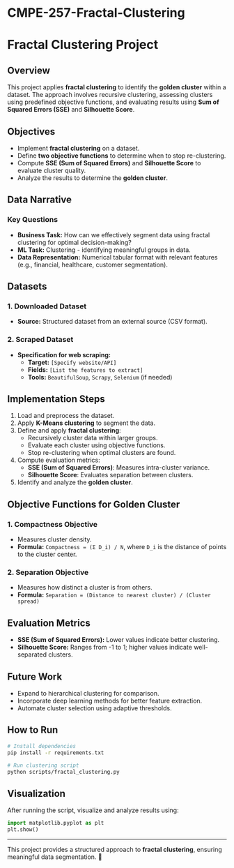 # CMPE-257-Fractal-Clustering
# Fractal Clustering Project

## Overview
This project applies **fractal clustering** to identify the **golden cluster** within a dataset. The approach involves recursive clustering, assessing clusters using predefined objective functions, and evaluating results using **Sum of Squared Errors (SSE)** and **Silhouette Score**.

## Objectives
- Implement **fractal clustering** on a dataset.
- Define **two objective functions** to determine when to stop re-clustering.
- Compute **SSE (Sum of Squared Errors)** and **Silhouette Score** to evaluate cluster quality.
- Analyze the results to determine the **golden cluster**.

## Data Narrative
### Key Questions
- **Business Task:** How can we effectively segment data using fractal clustering for optimal decision-making?
- **ML Task:** Clustering - identifying meaningful groups in data.
- **Data Representation:** Numerical tabular format with relevant features (e.g., financial, healthcare, customer segmentation).

## Datasets
### 1. Downloaded Dataset
- **Source:** Structured dataset from an external source (CSV format).

### 2. Scraped Dataset
- **Specification for web scraping:**
  - **Target:** `[Specify website/API]`
  - **Fields:** `[List the features to extract]`
  - **Tools:** `BeautifulSoup`, `Scrapy`, `Selenium` (if needed)

## Implementation Steps
1. Load and preprocess the dataset.
2. Apply **K-Means clustering** to segment the data.
3. Define and apply **fractal clustering**:
   - Recursively cluster data within larger groups.
   - Evaluate each cluster using objective functions.
   - Stop re-clustering when optimal clusters are found.
4. Compute evaluation metrics:
   - **SSE (Sum of Squared Errors)**: Measures intra-cluster variance.
   - **Silhouette Score**: Evaluates separation between clusters.
5. Identify and analyze the **golden cluster**.

## Objective Functions for Golden Cluster
### 1. Compactness Objective
- Measures cluster density.
- **Formula:** `Compactness = (Σ D_i) / N`, where `D_i` is the distance of points to the cluster center.

### 2. Separation Objective
- Measures how distinct a cluster is from others.
- **Formula:** `Separation = (Distance to nearest cluster) / (Cluster spread)`

## Evaluation Metrics
- **SSE (Sum of Squared Errors):** Lower values indicate better clustering.
- **Silhouette Score:** Ranges from -1 to 1; higher values indicate well-separated clusters.

## Future Work
- Expand to hierarchical clustering for comparison.
- Incorporate deep learning methods for better feature extraction.
- Automate cluster selection using adaptive thresholds.

## How to Run
```sh
# Install dependencies
pip install -r requirements.txt

# Run clustering script
python scripts/fractal_clustering.py
```

## Visualization
After running the script, visualize and analyze results using:
```python
import matplotlib.pyplot as plt
plt.show()
```

---
This project provides a structured approach to **fractal clustering**, ensuring meaningful data segmentation. 🚀
